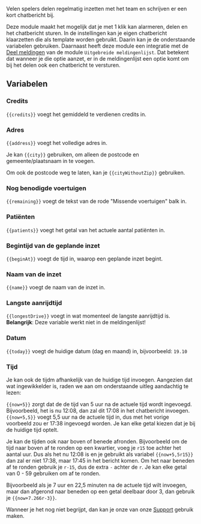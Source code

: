 Velen spelers delen regelmatig inzetten met het team en schrijven er een kort chatbericht bij.

Deze module maakt het mogelijk dat je met 1 klik kan alarmeren, delen en het chatbericht sturen. 
In de instellingen kan je eigen chatbericht klaarzetten die als template worden gebruikt. Daarin kan je de onderstaande variabelen gebruiken. 
Daarnaast heeft deze module een integratie met de [Deel meldingen](extendedCallList.md#deel-meldingen) van de module `Uitgebreide meldingenlijst`. Dat betekent dat wanneer je die optie aanzet, er in de meldingenlijst een optie komt om bij het delen ook een chatbericht te versturen.

## Variabelen

### Credits

<code><span>{{</span>credits<span>}}</span></code> voegt het gemiddeld te verdienen credits in.

### Adres

<code><span>{{</span>address<span>}}</span></code> voegt het volledige adres in.

Je kan <code><span>{{</span>city<span>}}</span></code> gebruiken, om alleen de postcode en gemeente/plaatsnaam in te voegen.

Om ook de postcode weg te laten, kan je <code><span>{{</span>cityWithoutZip<span>}}</span></code> gebruiken.

### Nog benodigde voertuigen

<code><span>{{</span>remaining<span>}}</span></code> voegt de tekst van de rode "Missende voertuigen" balk in.

### Patiënten

<code><span>{{</span>patients<span>}}</span></code> voegt het getal van het actuele aantal patiënten in.

### Begintijd van de geplande inzet

<code><span>{{</span>beginAt<span>}}</span></code> voegt de tijd in, waarop een geplande inzet begint.

### Naam van de inzet

<code><span>{{</span>name<span>}}</span></code> voegt de naam van de inzet in.

### Langste aanrijdtijd

<code><span>{{</span>longestDrive<span>}}</span></code> voegt in wat momenteel de langste aanrijdtijd is. **Belangrijk**: Deze variable werkt niet in de meldingenlijst!

### Datum

<code><span>{{</span>today<span>}}</span></code> voegt de huidige datum (dag en maand) in, bijvoorbeeld: `19.10`

### Tijd

Je kan ook de tijdm afhankelijk van de huidige tijd invoegen. Aangezien dat wat ingewikkelder is, raden we aan om onderstaande uitleg aandachtig te lezen:

<code><span>{{</span>now+5<span>}}</span></code> zorgt dat de de tijd van 5 uur na de actuele tijd wordt ingevoegd. Bijvoorbeeld, het is nu 12:08, dan zal dit 17:08 in het chatbericht invoegen. <code><span>{{</span>now+5,5<span>}}</span></code> voegt 5,5 uur na de actuele tijd in, dus met het vorige voorbeeld zou er 17:38 ingevoegd worden. Je kan elke getal kiezen dat je bij de huidige tijd optelt.

Je kan de tijden ook naar boven of benede afronden. Bijvoorbeeld om de tijd naar boven af te ronden op een kwartier, voeg je `r15` toe achter het aantal uur. Dus als het nu 12:08 is en je gebruikt als variabel <code><span>{{</span>now+5,5r15<span>}}</span></code> dan zal er niet 17:38, maar 17:45 in het bericht komen.
Om het naar beneden af te ronden gebruik je `r-15`, dus de extra `-` achter de `r`. Je kan elke getal van 0 - 59 gebruiken om af te ronden.

Bijvoorbeeld als je 7 uur en 22,5 minuten na de actuele tijd wilt invoegen, maar dan afgerond naar beneden op een getal deelbaar door 3, dan gebruik je <code><span>{{</span>now+7.266r-3<span>}}</span></code>. 

Wanneer je het nog niet begrijpt, dan kan je onze van onze [Support](/support.md) gebruik maken.
